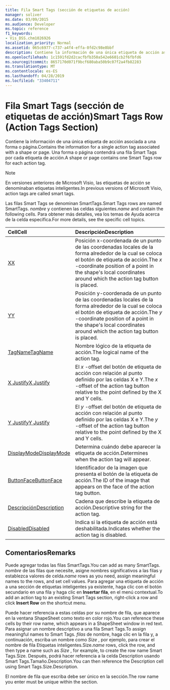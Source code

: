 ```yaml
---
title: Fila Smart Tags (sección de etiquetas de acción)
manager: soliver
ms.date: 03/09/2015
ms.audience: Developer
ms.topic: reference
f1_keywords:
- Vis_DSS.chm1026926
localization_priority: Normal
ms.assetid: 065c6977-c737-a4f4-effa-0fd2c98e8bbf
description: Contiene la información de una única etiqueta de acción asociada a una forma o página. Una forma o página contendrá una fila Smart Tags por cada etiqueta de acción.
ms.openlocfilehash: 1c1591fd2d2cacfbfb350a542e6601cb2f6fbfd6
ms.sourcegitcommit: 8657170d071f9bcf680aba50b9c07f2a4fb82283
ms.translationtype: MT
ms.contentlocale: es-ES
ms.lasthandoff: 04/28/2019
ms.locfileid: "33404711"
---
```

# <a name="smart-tags-row-action-tags-section"></a><span data-ttu-id="49ec8-104">Fila Smart Tags (sección de etiquetas de acción)</span><span class="sxs-lookup"><span data-stu-id="49ec8-104">Smart Tags Row (Action Tags Section)</span></span>

<span data-ttu-id="49ec8-105">Contiene la información de una única etiqueta de acción asociada a una forma o página.</span><span class="sxs-lookup"><span data-stu-id="49ec8-105">Contains the information for a single action tag associated with a shape or page.</span></span> <span data-ttu-id="49ec8-106">Una forma o página contendrá una fila Smart Tags por cada etiqueta de acción.</span><span class="sxs-lookup"><span data-stu-id="49ec8-106">A shape or page contains one Smart Tags row for each action tag.</span></span>
  
> [!NOTE]
> <span data-ttu-id="49ec8-107">En versiones anteriores de Microsoft Visio, las etiquetas de acción se denominaban etiquetas inteligentes.</span><span class="sxs-lookup"><span data-stu-id="49ec8-107">In previous versions of Microsoft Visio, action tags are called smart tags.</span></span> 
  
<span data-ttu-id="49ec8-108">Las filas Smart Tags se denominan SmartTags.</span><span class="sxs-lookup"><span data-stu-id="49ec8-108">Smart Tags rows are named SmartTags.</span></span> <span data-ttu-id="49ec8-109">*nombre*  y contienen las celdas siguientes.</span><span class="sxs-lookup"><span data-stu-id="49ec8-109">*name*  and contain the following cells.</span></span> <span data-ttu-id="49ec8-110">Para obtener más detalles, vea los temas de Ayuda acerca de la celda específica.</span><span class="sxs-lookup"><span data-stu-id="49ec8-110">For more details, see the specific cell topics.</span></span> 
  
|<span data-ttu-id="49ec8-111">**Cell**</span><span class="sxs-lookup"><span data-stu-id="49ec8-111">**Cell**</span></span>|<span data-ttu-id="49ec8-112">**Descripción**</span><span class="sxs-lookup"><span data-stu-id="49ec8-112">**Description**</span></span>|
|:-----|:-----|
|[<span data-ttu-id="49ec8-113">X</span><span class="sxs-lookup"><span data-stu-id="49ec8-113">X</span></span>](x-cell-action-tags-section.md) <br/> |<span data-ttu-id="49ec8-114">Posición  x-coordenada de un punto de las coordenadas locales de la forma alrededor de la cual se coloca el botón de etiqueta de acción.</span><span class="sxs-lookup"><span data-stu-id="49ec8-114">The  *x*  -coordinate position of a point in the shape's local coordinates around which the action tag button is placed.</span></span>  <br/> |
|[<span data-ttu-id="49ec8-115">Y</span><span class="sxs-lookup"><span data-stu-id="49ec8-115">Y</span></span>](y-cell-action-tags-section.md) <br/> |<span data-ttu-id="49ec8-116">Posición  y-coordenada de un punto de las coordenadas locales de la forma alrededor de la cual se coloca el botón de etiqueta de acción.</span><span class="sxs-lookup"><span data-stu-id="49ec8-116">The  *y*  -coordinate position of a point in the shape's local coordinates around which the action tag button is placed.</span></span>  <br/> |
|[<span data-ttu-id="49ec8-117">TagName</span><span class="sxs-lookup"><span data-stu-id="49ec8-117">TagName</span></span>](tagname-cell-action-tags-section.md) <br/> |<span data-ttu-id="49ec8-118">Nombre lógico de la etiqueta de acción.</span><span class="sxs-lookup"><span data-stu-id="49ec8-118">The logical name of the action tag.</span></span>  <br/> |
|[<span data-ttu-id="49ec8-119">X Justify</span><span class="sxs-lookup"><span data-stu-id="49ec8-119">X Justify</span></span>](x-justify-cell-action-tags-section.md) <br/> |<span data-ttu-id="49ec8-120">El  *x*  -offset del botón de etiqueta de acción con relación al punto definido por las celdas X e Y.</span><span class="sxs-lookup"><span data-stu-id="49ec8-120">The  *x*  -offset of the action tag button relative to the point defined by the X and Y cells.</span></span>  <br/> |
|[<span data-ttu-id="49ec8-121">Y Justify</span><span class="sxs-lookup"><span data-stu-id="49ec8-121">Y Justify</span></span>](y-justify-cell-action-tags-section.md) <br/> |<span data-ttu-id="49ec8-122">El  *y*  -offset del botón de etiqueta de acción con relación al punto definido por las celdas X e Y.</span><span class="sxs-lookup"><span data-stu-id="49ec8-122">The  *y*  -offset of the action tag button relative to the point defined by the X and Y cells.</span></span>  <br/> |
|[<span data-ttu-id="49ec8-123">DisplayMode</span><span class="sxs-lookup"><span data-stu-id="49ec8-123">DisplayMode</span></span>](displaymode-cell-action-tags-section.md) <br/> |<span data-ttu-id="49ec8-124">Determina cuándo debe aparecer la etiqueta de acción.</span><span class="sxs-lookup"><span data-stu-id="49ec8-124">Determines when the action tag will appear.</span></span>  <br/> |
|[<span data-ttu-id="49ec8-125">ButtonFace</span><span class="sxs-lookup"><span data-stu-id="49ec8-125">ButtonFace</span></span>](buttonface-cell-action-tags-section.md) <br/> |<span data-ttu-id="49ec8-126">Identificador de la imagen que presenta el botón de la etiqueta de acción.</span><span class="sxs-lookup"><span data-stu-id="49ec8-126">The ID of the image that appears on the face of the action tag button.</span></span>  <br/> |
|[<span data-ttu-id="49ec8-127">Descripción</span><span class="sxs-lookup"><span data-stu-id="49ec8-127">Description</span></span>](description-cell-action-tags-section.md) <br/> |<span data-ttu-id="49ec8-128">Cadena que describe la etiqueta de acción.</span><span class="sxs-lookup"><span data-stu-id="49ec8-128">Descriptive string for the action tag.</span></span>  <br/> |
|[<span data-ttu-id="49ec8-129">Disabled</span><span class="sxs-lookup"><span data-stu-id="49ec8-129">Disabled</span></span>](disabled-cell-action-tags-section.md) <br/> |<span data-ttu-id="49ec8-130">Indica si la etiqueta de acción está deshabilitada.</span><span class="sxs-lookup"><span data-stu-id="49ec8-130">Indicates whether the action tag is disabled.</span></span>  <br/> |
   
## <a name="remarks"></a><span data-ttu-id="49ec8-131">Comentarios</span><span class="sxs-lookup"><span data-stu-id="49ec8-131">Remarks</span></span>

 <span data-ttu-id="49ec8-132">Puede agregar todas las filas SmartTags.</span><span class="sxs-lookup"><span data-stu-id="49ec8-132">You can add as many SmartTags.</span></span>  <span data-ttu-id="49ec8-133">*nombre*  de las filas que necesite, asigne nombres significativos a las filas y establezca valores de celda.</span><span class="sxs-lookup"><span data-stu-id="49ec8-133">*name*  rows as you need, assign meaningful names to the rows, and set cell values.</span></span> <span data-ttu-id="49ec8-134">Para agregar una etiqueta de acción a una sección de etiquetas inteligentes ya existente, haga clic con el botón secundario en una fila y haga clic en **Insertar fila**, en el menú contextual.</span><span class="sxs-lookup"><span data-stu-id="49ec8-134">To add an action tag to an existing Smart Tags section, right-click a row and click **Insert Row** on the shortcut menu.</span></span> 
  
<span data-ttu-id="49ec8-135">Puede hacer referencia a estas celdas por su nombre de fila, que aparece en la ventana ShapeSheet como texto en color rojo.</span><span class="sxs-lookup"><span data-stu-id="49ec8-135">You can reference these cells by their row name, which appears in a ShapeSheet window in red text.</span></span> <span data-ttu-id="49ec8-136">Para asignar un nombre descriptivo a una fila Smart Tags.</span><span class="sxs-lookup"><span data-stu-id="49ec8-136">To assign meaningful names to Smart Tags.</span></span> <span data-ttu-id="49ec8-137">*filas*  de nombre, haga clic en la fila y, a continuación, escriba un nombre como  *Size*  , por ejemplo, para crear el nombre de fila Etiquetas inteligentes.Size.</span><span class="sxs-lookup"><span data-stu-id="49ec8-137">*name*  rows, click the row, and then type a name such as  *Size*  , for example, to create the row name Smart Tags.Size.</span></span> <span data-ttu-id="49ec8-138">Después, podrá hacer referencia a la celda Description usando Smart Tags.Tamaño.Description.</span><span class="sxs-lookup"><span data-stu-id="49ec8-138">You can then reference the Description cell using Smart Tags.Size.Description.</span></span> 
  
<span data-ttu-id="49ec8-139">El nombre de fila que escriba debe ser único en la sección.</span><span class="sxs-lookup"><span data-stu-id="49ec8-139">The row name you enter must be unique within the section.</span></span>
  

